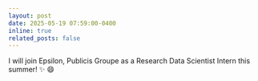 ```yaml
---
layout: post
date: 2025-05-19 07:59:00-0400
inline: true
related_posts: false
---
```


I will join Epsilon, Publicis Groupe as a Research Data Scientist Intern this summer! :sparkles: :smile:

